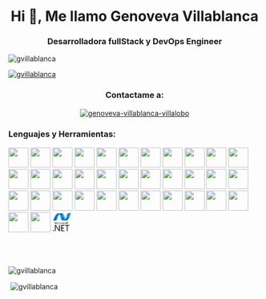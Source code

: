 <h1 align="center">Hi 👋, Me llamo Genoveva Villablanca</h1>
<h3 align="center">Desarrolladora fullStack y DevOps Engineer</h3>

<p align="left"> <img src="https://komarev.com/ghpvc/?username=gvillablanca&label=Profile%20views&color=0e75b6&style=flat" alt="gvillablanca" /> </p>

<p align="left">
    <a href="https://github.com/ryo-ma/github-profile-trophy">
        <img src="https://github-profile-trophy.vercel.app/?username=gvillablanca" alt="gvillablanca" />
    </a> 
</p>

<h3 align="center">Contactame a:</h3>
<p align="center">
    <a href="https://linkedin.com/in/genoveva-villablanca-villalobo" target="blank">
        <img align="center" src="https://raw.githubusercontent.com/rahuldkjain/github-profile-readme-generator/master/src/images/icons/Social/linked-in-alt.svg" alt="genoveva-villablanca-villalobo" height="30" width="40" />
    </a>
</p>

<h3 align="left">Lenguajes y Herramientas:</h3>

<img src="https://cdn.jsdelivr.net/gh/devicons/devicon/icons/androidstudio/androidstudio-original.svg" width="40" height="40"/>

<img src="https://cdn.jsdelivr.net/gh/devicons/devicon/icons/angularjs/angularjs-original.svg" width="40" height="40"/>

<img src="https://cdn.jsdelivr.net/gh/devicons/devicon/icons/ansible/ansible-original.svg" width="40" height="40"/>

<img src="https://cdn.jsdelivr.net/gh/devicons/devicon/icons/arduino/arduino-original.svg" width="40" height="40"/>

<img src="https://cdn.jsdelivr.net/gh/devicons/devicon/icons/bash/bash-original.svg" width="40" height="40"/>

<img src="https://cdn.jsdelivr.net/gh/devicons/devicon/icons/centos/centos-original.svg" width="40" height="40"/>

<img src="https://cdn.jsdelivr.net/gh/devicons/devicon/icons/cplusplus/cplusplus-original.svg" width="40" height="40"/>

<img src="https://cdn.jsdelivr.net/gh/devicons/devicon/icons/debian/debian-original.svg" width="40" height="40"/>

<img src="https://cdn.jsdelivr.net/gh/devicons/devicon/icons/django/django-plain.svg" width="40" height="40"/>

<img src="https://cdn.jsdelivr.net/gh/devicons/devicon/icons/docker/docker-original.svg" width="40" height="40"/>

<img src="https://cdn.jsdelivr.net/gh/devicons/devicon/icons/dotnetcore/dotnetcore-original.svg" width="40" height="40"/>

<img src="https://cdn.jsdelivr.net/gh/devicons/devicon/icons/rect/rect-original.svg" width="40" height="40"/>

<img src="https://cdn.jsdelivr.net/gh/devicons/devicon/icons/git/git-original.svg" width="40" height="40"/>

<img src="https://cdn.jsdelivr.net/gh/devicons/devicon/icons/github/github-original.svg" width="40" height="40"/>

<img src="https://cdn.jsdelivr.net/gh/devicons/devicon/icons/gitlab/gitlab-original.svg" width="40" height="40"/>

<img src="https://cdn.jsdelivr.net/gh/devicons/devicon/icons/googlecloud/googlecloud-original.svg" width="40" height="40"/>

<img src="https://cdn.jsdelivr.net/gh/devicons/devicon/icons/html5/html5-original.svg" width="40" height="40"/>

<img src="https://cdn.jsdelivr.net/gh/devicons/devicon/icons/ionic/ionic-original.svg" width="40" height="40"/>

<img src="https://cdn.jsdelivr.net/gh/devicons/devicon/icons/java/java-original.svg" width="40" height="40"/>

<img src="https://cdn.jsdelivr.net/gh/devicons/devicon/icons/javascript/javascript-original.svg" width="40" height="40"/>

<img src="https://cdn.jsdelivr.net/gh/devicons/devicon/icons/jira/jira-original.svg" width="40" height="40"/>

<img src="https://cdn.jsdelivr.net/gh/devicons/devicon/icons/jquery/jquery-original.svg" width="40" height="40"/>

<img src="https://cdn.jsdelivr.net/gh/devicons/devicon/icons/kubernetes/kubernetes-plain.svg" width="40" height="40"/>

<img src="https://cdn.jsdelivr.net/gh/devicons/devicon/icons/linux/linux-original.svg" width="40" height="40"/>

<img src="https://cdn.jsdelivr.net/gh/devicons/devicon/icons/mongodb/mongodb-original-wordmark.svg" width="40" height="40"/>

<img src="https://cdn.jsdelivr.net/gh/devicons/devicon/icons/mysql/mysql-original-wordmark.svg" width="40" height="40"/>

<img src="https://cdn.jsdelivr.net/gh/devicons/devicon/icons/nodejs/nodejs-original.svg" width="40" height="40"/>

<img src="https://cdn.jsdelivr.net/gh/devicons/devicon/icons/oracle/oracle-original.svg" width="40" height="40"/>

<img src="https://cdn.jsdelivr.net/gh/devicons/devicon/icons/python/python-original.svg" width="40" height="40"/>

<img src="https://cdn.jsdelivr.net/gh/devicons/devicon/icons/raspberrypi/raspberrypi-original.svg" width="40" height="40"/>

<img src="https://cdn.jsdelivr.net/gh/devicons/devicon/icons/react/react-original.svg" width="40" height="40"/>

<img src="https://cdn.jsdelivr.net/gh/devicons/devicon/icons/sqlite/sqlite-original.svg" width="40" height="40"/>

<img src="https://cdn.jsdelivr.net/gh/devicons/devicon/icons/ssh/ssh-original.svg" width="40" height="40"/>

<img src="https://cdn.jsdelivr.net/gh/devicons/devicon/icons/terraform/terraform-original.svg" width="40" height="40"/>

<img src="https://cdn.jsdelivr.net/gh/devicons/devicon/icons/ubuntu/ubuntu-plain.svg" width="40" height="40"/>
			
<img src="https://raw.githubusercontent.com/devicons/devicon/master/icons/dot-net/dot-net-original-wordmark.svg" alt="dotnet" width="40" height="40"/> 
<br/>
<br/>
<br/>
<br/>
<p>
    <img align="left" src="https://github-readme-stats.vercel.app/api/top-langs?username=gvillablanca&show_icons=true&locale=en&layout=compact" alt="gvillablanca" />
</p>
<br/>
<p>&nbsp;<img align="center" src="https://github-readme-stats.vercel.app/api?username=gvillablanca&show_icons=true&locale=en" alt="gvillablanca" /></p>
